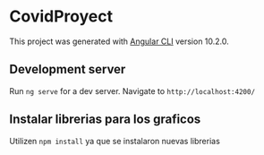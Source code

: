 # CovidProyect

This project was generated with [Angular CLI](https://github.com/angular/angular-cli) version 10.2.0.

## Development server

Run `ng serve` for a dev server. Navigate to `http://localhost:4200/`

## Instalar librerias para los graficos
Utilizen `npm install` ya que se instalaron nuevas librerias